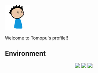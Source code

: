 <html>
<head>
    <link rel="stylesheet" href="style.css">
</head>
<body>
<div class="flex_box">
    <img src="tomopu.gif" width="80px">
    <p class="bold_title">Welcome to Tomopu's profile!!</p>
</div>

<h2>Environment</h2>
<p align="center"><img src="https://img.shields.io/static/v1?label=OS&message=macOS/Windows&color=9cf&style=flat-square"/> <img src="https://img.shields.io/static/v1?label=Editor&message=VSCode&color=blue&style=flat-square"/> <img src="https://img.shields.io/static/v1?label=Browser&message=Safari/Google%20Chromei&color=informational&style=flat-square"/></p>
</body>
</html>

